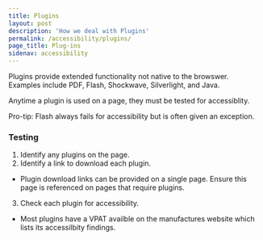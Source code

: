 ```yaml
---
title: Plugins
layout: post
description: 'How we deal with Plugins'
permalink: /accessibility/plugins/
page_title: Plug-ins
sidenav: accessibility
---
```

Plugins provide extended functionality not native to the browswer. Examples include PDF, Flash, Shockwave, Silverlight, and Java.

Anytime a plugin is used on a page, they must be tested for accessiblity.

Pro-tip: Flash always fails for accessibility but is often given an exception.

### Testing

1. Identify any plugins on the page.
2. Identify a link to download each plugin.
 * Plugin download links can be provided on a single page. Ensure this page is referenced on pages that require plugins.
3. Check each plugin for accessibility.
  * Most plugins have a VPAT availble on the manufactures website which lists its accessilbity findings.
